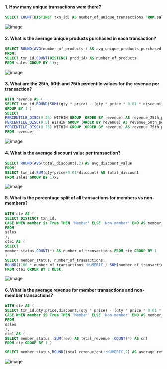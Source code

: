 #### 1. How many unique transactions were there?
```sql
SELECT COUNT(DISTINCT txn_id) AS number_of_unique_transactions FROM sales;
```
![image](https://github.com/shivin316/8__Week_SQL_Challenge/assets/122541994/8f249227-b940-458d-8fc7-8cb5c1eb5aa9)


#### 2. What is the average unique products purchased in each transaction?
```sql
SELECT ROUND(AVG(number_of_products)) AS avg_unique_products_purchased
FROM(
SELECT txn_id,COUNT(DISTINCT prod_id) AS number_of_products
FROM sales GROUP BY 1)x;
```
![image](https://github.com/shivin316/8__Week_SQL_Challenge/assets/122541994/6f81071c-b59c-4789-858c-357c20a3cae5)


#### 3. What are the 25th, 50th and 75th percentile values for the revenue per transaction?
```sql
WITH revenue AS (
SELECT txn_id,ROUND(SUM((qty * price) - (qty * price * 0.01 * discount)), 1) AS revenue FROM sales
GROUP BY 1 )
SELECT
PERCENTILE_DISC(0.25) WITHIN GROUP (ORDER BY revenue) AS revenue_25th_percentile,
PERCENTILE_DISC(0.5) WITHIN GROUP (ORDER BY revenue) AS revenue_50th_percentile,
PERCENTILE_DISC(0.75) WITHIN GROUP (ORDER BY revenue) AS revenue_75th_percentile
FROM revenue;
```
![image](https://github.com/shivin316/8__Week_SQL_Challenge/assets/122541994/35df3742-4ad5-4537-82a1-0d81e4ca6e12)


#### 4. What is the average discount value per transaction?
```sql
SELECT ROUND(AVG(total_discount),2) AS avg_discount_value
FROM(
SELECT txn_id,SUM(qty*price*0.01*discount) AS total_discount
FROM sales GROUP BY 1)x;
```
![image](https://github.com/shivin316/8__Week_SQL_Challenge/assets/122541994/f0c36cc3-bcfd-42fb-b2aa-0ecf59c57f50)


#### 5. What is the percentage split of all transactions for members vs non-members?
```sql
WITH cte AS (
SELECT DISTINCT txn_id,
CASE WHEN member is True THEN 'Member' ELSE 'Non-member' END AS member_status
FROM
sales
),
cte1 AS (
SELECT
member_status,COUNT(*) AS number_of_transactions FROM cte GROUP BY 1
)
SELECT member_status, number_of_transactions,
ROUND((100 * number_of_transactions::NUMERIC / SUM(number_of_transactions) OVER ()), 1) AS transaction_percentage
FROM cte1 ORDER BY 2 DESC;
```
![image](https://github.com/shivin316/8__Week_SQL_Challenge/assets/122541994/c71b5764-e00c-48bf-b320-29e894e64e14)


#### 6. What is the average revenue for member transactions and non-member transactions?
```sql
WITH cte AS (
SELECT txn_id,qty,price,discount,(qty * price) - (qty * price * 0.01 * discount ) AS rev,
CASE WHEN member iS True THEN 'Member' ELSE 'Non-member' END AS member_status
FROM
sales
),
cte1 AS (
SELECT member_status ,SUM(rev) AS total_revenue ,COUNT(*) AS cnt 
FROM cte GROUP BY 1 )

SELECT member_status,ROUND(total_revenue/cnt::NUMERIC,2) AS average_revenue FROM cte1;
```
![image](https://github.com/shivin316/8__Week_SQL_Challenge/assets/122541994/34629b05-247e-40c6-9f88-6ce0fe963a66)

